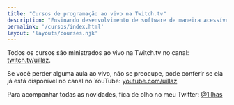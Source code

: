 ```yaml
---
title: "Cursos de programação ao vivo na Twitch.tv"
description: "Ensinando desenvolvimento de software de maneira acessível e inclusiva"
permalink: '/cursos/index.html'
layout: 'layouts/courses.njk'
---
```


Todos os cursos são ministrados ao vivo na Twitch.tv no canal: [twitch.tv/uillaz](https://twitch.tv/uillaz).

Se você perder alguma aula ao vivo, não se preocupe, pode conferir se ela já está disponível no canal no YouTube: [youtube.com/uillaz](https://www.youtube.com/channel/UCgFlPNrr6IDjx_Q6T6NlSaQ)

Para acompanhar todas as novidades, fica de olho no meu Twitter: [@1ilhas](https://twitter.com/1ilhas)
